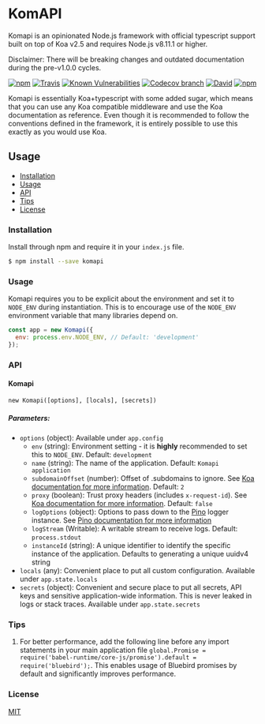 # KomAPI

Komapi is an opinionated Node.js framework with official typescript support built on top of Koa v2.5 and requires Node.js v8.11.1 or higher.
 
Disclaimer: There will be breaking changes and outdated documentation during the pre-v1.0.0 cycles.

[![npm](https://img.shields.io/npm/v/komapi.svg)](https://npmjs.org/package/komapi)
[![Travis](https://img.shields.io/travis/komapijs/komapi/master.svg)](https://travis-ci.com/komapijs/komapi)
[![Known Vulnerabilities](https://snyk.io/test/github/komapijs/komapi/badge.svg)](https://snyk.io/test/github/komapijs/komapi)
[![Codecov branch](https://img.shields.io/codecov/c/github/komapijs/komapi/master.svg)](https://codecov.io/gh/komapijs/komapi)
[![David](https://img.shields.io/david/komapijs/komapi.svg)]()
[![npm](https://img.shields.io/npm/l/komapi.svg)](https://github.com/komapijs/komapi/blob/master/LICENSE.md)

Komapi is essentially Koa+typescript with some added sugar, which means that you can use any Koa compatible middleware and use the Koa documentation as reference. Even though it is recommended to follow the conventions defined in the framework, it is entirely possible to use this exactly as you would use Koa.

## Usage
- [Installation](#installation)
- [Usage](#usage)
- [API](#api)
- [Tips](#tips)
- [License](#license)
  
### Installation
Install through npm and require it in your `index.js` file.
```bash
$ npm install --save komapi
```

### Usage
Komapi requires you to be explicit about the environment and set it to `NODE_ENV` during instantiation. This is to encourage use of the `NODE_ENV` environment variable that many libraries depend on.

```js
const app = new Komapi({
  env: process.env.NODE_ENV, // Default: 'development'
});
```

### API
#### Komapi
`new Komapi([options], [locals], [secrets])`

##### Parameters:
+ `options` (object): Available under `app.config`
  * `env` (string): Environment setting - it is **highly** recommended to set this to `NODE_ENV`. Default: `development`
  * `name` (string): The name of the application. Default: `Komapi application`
  * `subdomainOffset` (number): Offset of .subdomains to ignore. See [Koa documentation for more information](https://koajs.com/#settings). Default: `2`
  * `proxy` (boolean): Trust proxy headers (includes `x-request-id`). See [Koa documentation for more information](https://koajs.com/#settings). Default: `false`
  * `logOptions` (object): Options to pass down to the [Pino](https://github.com/pinojs/pino) logger instance. See [Pino documentation for more information](https://github.com/pinojs/pino)
  * `logStream` (Writable): A writable stream to receive logs. Default: `process.stdout`
  * `instanceId` (string): A unique identifier to identify the specific instance of the application. Defaults to generating a unique uuidv4 string
+ `locals` (any): Convenient place to put all custom configuration. Available under `app.state.locals`
+ `secrets` (object): Convenient and secure place to put all secrets, API keys and sensitive application-wide information. This is never leaked in logs or stack traces. Available under `app.state.secrets`

### Tips
1. For better performance, add the following line before any import statements in your main application file `global.Promise = require('babel-runtime/core-js/promise').default = require('bluebird');`. This enables usage of Bluebird promises by default and significantly improves performance.

### License

  [MIT](LICENSE.md)
